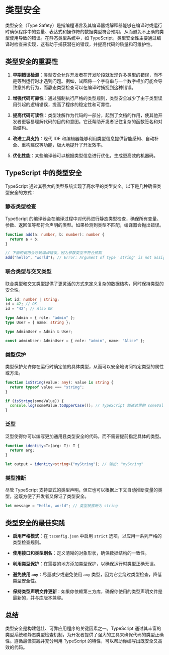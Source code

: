 # 类型安全

类型安全（Type Safety）是指编程语言及其编译器或解释器能够在编译时或运行时确保程序中的变量、表达式和操作符的数据类型符合预期，从而避免不正确的类型使用导致的错误。在静态类型系统中，如 TypeScript，类型安全性主要通过编译时检查来实现，这有助于捕获潜在的错误，并提高代码的质量和可维护性。

## 类型安全的重要性

1. **早期错误检测**：类型安全允许开发者在开发阶段就发现许多类型的错误，而不是等到运行时才遇到问题。例如，试图将一个字符串与一个数字相加可能会导致意外的行为，而静态类型检查可以在编译时捕捉到这种错误。

2. **增强代码可靠性**：通过强制执行严格的类型规则，类型安全减少了由于类型误用引起的逻辑错误，提高了程序的稳定性和可靠性。

3. **提高代码可读性**：类型注解作为代码的一部分，起到了文档的作用，使其他开发者更容易理解代码的目的和意图。它还帮助开发者记住复杂的函数签名和对象结构。

4. **改进工具支持**：现代 IDE 和编辑器能够利用类型信息提供智能感知、自动补全、重构建议等功能，极大地提升了开发效率。

5. **优化性能**：某些编译器可以根据类型信息进行优化，生成更高效的机器码。

## TypeScript 中的类型安全

TypeScript 通过其强大的类型系统实现了高水平的类型安全。以下是几种确保类型安全的方式：

### 静态类型检查

TypeScript 的编译器会在编译过程中对代码进行静态类型检查，确保所有变量、参数、返回值等都符合声明的类型。如果检测到类型不匹配，编译器会抛出错误。

```typescript
function add(a: number, b: number): number {
  return a + b;
}

// 下面的调用会导致编译错误，因为参数类型不符合预期
add("hello", "world"); // Error: Argument of type 'string' is not assignable to parameter of type 'number'.
```

### 联合类型与交叉类型

联合类型和交叉类型提供了更灵活的方式来定义复杂的数据结构，同时保持类型的安全性。

```typescript
let id: number | string;
id = 42; // OK
id = "42"; // Also OK

type Admin = { role: "admin" };
type User = { name: string };

type AdminUser = Admin & User;

const adminUser: AdminUser = { role: "admin", name: "Alice" };
```

### 类型保护

类型保护允许你在运行时确定值的具体类型，从而可以安全地访问特定类型的属性或方法。

```typescript
function isString(value: any): value is string {
  return typeof value === "string";
}

if (isString(someValue)) {
  console.log(someValue.toUpperCase()); // TypeScript 知道这里的 someValue 是 string 类型
}
```

### 泛型

泛型使得你可以编写更加通用且类型安全的代码，而不需要提前指定具体的类型。

```typescript
function identity<T>(arg: T): T {
  return arg;
}

let output = identity<string>("myString"); // 输出: "myString"
```

### 类型推断

尽管 TypeScript 支持显式的类型声明，但它也可以根据上下文自动推断变量的类型，这既方便了开发者又保证了类型安全。

```typescript
let message = "Hello, world"; // 类型被推断为 string
```

## 类型安全的最佳实践

- **启用严格模式**：在 `tsconfig.json` 中启用 `strict` 选项，以应用一系列严格的类型检查规则。
- **使用接口和类型别名**：定义清晰的对象形状，确保数据结构的一致性。

- **利用类型保护**：在需要的地方添加类型保护，以确保运行时类型正确无误。

- **避免使用 `any`**：尽量减少或避免使用 `any` 类型，因为它会绕过类型检查，降低类型安全性。

- **保持类型声明文件更新**：如果你依赖第三方库，确保你使用的类型声明文件是最新的，并与库版本兼容。

## 总结

类型安全是构建健壮、可靠应用程序的关键因素之一。TypeScript 通过其丰富的类型系统和静态类型检查机制，为开发者提供了强大的工具来确保代码的类型正确性。遵循最佳实践并充分利用 TypeScript 的特性，可以帮助你编写出既安全又高效的代码。
